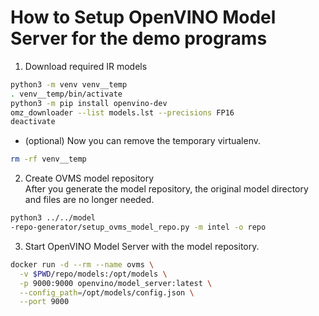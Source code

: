 # How to Setup OpenVINO Model Server for the demo programs

1. Download required IR models
```sh
python3 -m venv venv__temp
. venv__temp/bin/activate
python3 -m pip install openvino-dev
omz_downloader --list models.lst --precisions FP16
deactivate
```
* (optional) Now you can remove the temporary virtualenv.
```sh
rm -rf venv__temp
```

2. Create OVMS model repository  
After you generate the model repository, the original model directory and files are no longer needed.  
```sh
python3 ../../model
-repo-generator/setup_ovms_model_repo.py -m intel -o repo
```

3. Start OpenVINO Model Server with the model repository.  
```sh
docker run -d --rm --name ovms \
  -v $PWD/repo/models:/opt/models \
  -p 9000:9000 openvino/model_server:latest \
  --config_path=/opt/models/config.json \
  --port 9000
```
